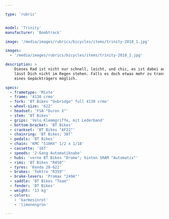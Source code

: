 ```yaml
---

type: 'rubric'


model: 'Trinity'
manufacturer: 'Bombtrack'

image: '/media/images/rubrics/bicycles/items/trinity-2018_1.jpg'

images:
  - '/media/images/rubrics/bicycles/items/trinity-2018_2.jpg'

description: >
    Dieses Rad ist nicht nur schnell, leicht, und chic, es ist dabei auch noch superbequem und 
    lässt Dich nicht im Regen stehen. Falls es doch etwas mehr zu transportieren gibt, ist der Anbau 
    eines Gepäckträgers möglich.

specs:
  - frametype: 'Mixte'
  - frame: '4130 crmo'
  - fork: 'BT Bikes "Oxbridge" full 4130 crmo'
  - wheel-size: '622'
  - headset: 'FSA "Duron X"'
  - stem: 'BT Bikes'
  - grips: 'Velo Klemmgriffe, mit Lederband'
  - bottom-bracket: 'BT Bikes'
  - crankset: 'BT Bikes "AF22"'
  - chainring: 'BT Bikes; 38T'
  - pedals: 'BT Bikes'
  - chain: 'KMC "510HX" 1/2 x 1/18'
  - cassette: '16T'
  - speeds: '2-Gang Automatiknabe'
  - hubs: 'vorne BT Bikes "Drome"; hinten SRAM "Automatix"'
  - rims: 'BT Bikes "R450"'
  - tyres: 'Kenda 28-622'
  - brakes: 'Tektro "R359"'
  - brake-levers: 'Promax "249A"'
  - saddle: 'BT Bikes "Team"'
  - fender: 'BT Bikes'
  - weight: '13 kg'
  - colors:
    - 'karmesinrot'
    - 'limonengrün'

---
```

